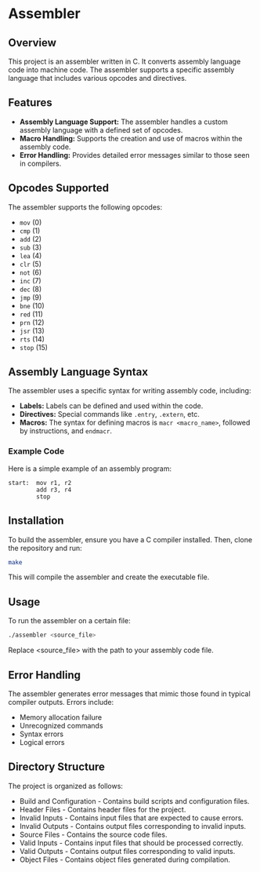 # Assembler

## Overview
This project is an assembler written in C. It converts assembly language code into machine code. The assembler supports a specific assembly language that includes various opcodes and directives.

## Features
- **Assembly Language Support:** The assembler handles a custom assembly language with a defined set of opcodes.
- **Macro Handling:** Supports the creation and use of macros within the assembly code.
- **Error Handling:** Provides detailed error messages similar to those seen in compilers.

## Opcodes Supported
The assembler supports the following opcodes:
- `mov` (0)
- `cmp` (1)
- `add` (2)
- `sub` (3)
- `lea` (4)
- `clr` (5)
- `not` (6)
- `inc` (7)
- `dec` (8)
- `jmp` (9)
- `bne` (10)
- `red` (11)
- `prn` (12)
- `jsr` (13)
- `rts` (14)
- `stop` (15)

## Assembly Language Syntax
The assembler uses a specific syntax for writing assembly code, including:
- **Labels:** Labels can be defined and used within the code.
- **Directives:** Special commands like `.entry`, `.extern`, etc.
- **Macros:** The syntax for defining macros is `macr <macro_name>`, followed by instructions, and `endmacr`.

### Example Code
Here is a simple example of an assembly program:

```assembly
start:  mov r1, r2
        add r3, r4
        stop
```

## Installation
To build the assembler, ensure you have a C compiler installed. Then, clone the repository and run:

```bash
make
```

This will compile the assembler and create the executable file.

## Usage
To run the assembler on a certain file:

```bash
./assembler <source_file>
```

Replace <source_file> with the path to your assembly code file.

## Error Handling
The assembler generates error messages that mimic those found in typical compiler outputs. Errors include:

- Memory allocation failure
- Unrecognized commands
- Syntax errors
- Logical errors

## Directory Structure
The project is organized as follows:

- Build and Configuration - Contains build scripts and configuration files.
- Header Files - Contains header files for the project.
- Invalid Inputs - Contains input files that are expected to cause errors.
- Invalid Outputs - Contains output files corresponding to invalid inputs.
- Source Files - Contains the source code files.
- Valid Inputs - Contains input files that should be processed correctly.
- Valid Outputs - Contains output files corresponding to valid inputs.
- Object Files - Contains object files generated during compilation.
